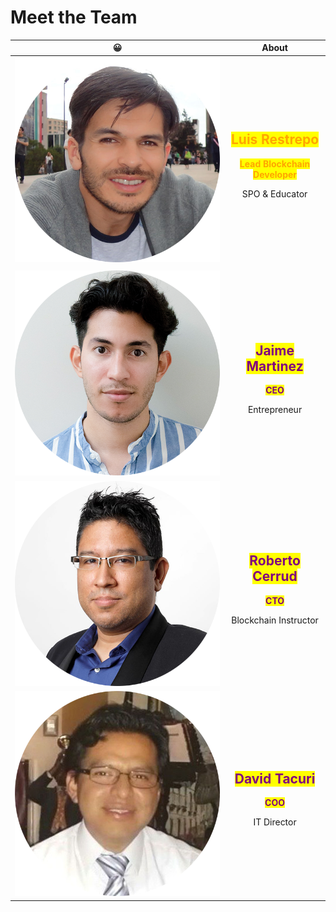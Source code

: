 # Meet the Team



|                                  😀                                |                                                                                                                                                                                About                                                                                                                                                                               |
| :----------------------------------------------------------------: | :----------------------------------------------------------------------------------------------------------------------------------------------------------------------------------------------------------------------------------------------------------------------------------------------------------------------------------------------------------------: |
| ![](<../.gitbook/assets/Gitbook - About Us Pic 500x500 - 004.png>) | <h2><mark style="color:orange;"><strong>Luis Restrepo</strong></mark></h2><p><mark style="color:orange;"><strong>Lead Blockchain Developer</strong></mark></p><p>SPO &#x26; Educator <strong>|</strong> Process Control Engineer</p><p>15+ years of working with development and implementation of optimization software, and data science applications</p><p></p> |
|                                                                    |                                                                                                                                                                                                                                                                                                                                                                    |
| ![](<../.gitbook/assets/Gitbook - About Us Pic 500x500 - 001.png>) |                            <h2><mark style="color:purple;"><strong>Jaime Martinez</strong></mark></h2><p><mark style="color:purple;"><strong>CEO</strong></mark></p><p>Entrepreneur <strong>|</strong> Engineer Technologist</p><p>Automation specialist with 10+ years of working experience with large multidisciplinary projects</p>                            |
| ![](<../.gitbook/assets/Gitbook - About Us Pic 500x500 - 003.png>) |                                    <h2><mark style="color:purple;"><strong>Roberto Cerrud</strong></mark></h2><p><mark style="color:purple;"><strong>CTO</strong></mark></p><p>Blockchain Instructor <strong>|</strong> Software Engineer</p><p>20+ years of software development experience, and 9+ Years of DLTs expertise</p>                                   |
| ![](<../.gitbook/assets/Gitbook - About Us Pic 500x500 - 002.png>) |                                     <h2><mark style="color:purple;"><strong>David Tacuri</strong></mark></h2><p><mark style="color:purple;"><strong>COO</strong></mark></p><p>IT Director <strong>|</strong> Systems Engineer</p><p>12+ years of IT management experience within various government institutions in Ecuador</p>                                    |
